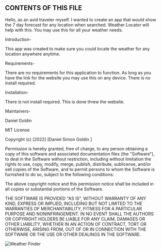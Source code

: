 CONTENTS OF THIS FILE
---------------------
 Hello, as an avid traveler myself. I wanted to create an app that would show the 7 day forecast for any location when searched. Weather Locator will help with this. You may use this for all your weather needs. 
 
 
 
 
 Introduction- 

This app was created to make sure you could locate the weather for any location anywhere anytime. 



 Requirements-

 There are no requirements for this application to function. As long as you have the link for the website you may use this on any device. There is no install required. 



 Installation- 

 There is not install required. This is done threw the website. 



 Maintainers- 

 Daniel Goldin 

 MIT License

Copyright (c) [2022] [Daniel Simon Goldin ]

Permission is hereby granted, free of charge, to any person obtaining a copy
of this software and associated documentation files (the "Software"), to deal
in the Software without restriction, including without limitation the rights
to use, copy, modify, merge, publish, distribute, sublicense, and/or sell
copies of the Software, and to permit persons to whom the Software is
furnished to do so, subject to the following conditions:

The above copyright notice and this permission notice shall be included in all
copies or substantial portions of the Software.

THE SOFTWARE IS PROVIDED "AS IS", WITHOUT WARRANTY OF ANY KIND, EXPRESS OR
IMPLIED, INCLUDING BUT NOT LIMITED TO THE WARRANTIES OF MERCHANTABILITY,
FITNESS FOR A PARTICULAR PURPOSE AND NONINFRINGEMENT. IN NO EVENT SHALL THE
AUTHORS OR COPYRIGHT HOLDERS BE LIABLE FOR ANY CLAIM, DAMAGES OR OTHER
LIABILITY, WHETHER IN AN ACTION OF CONTRACT, TORT OR OTHERWISE, ARISING FROM,
OUT OF OR IN CONNECTION WITH THE SOFTWARE OR THE USE OR OTHER DEALINGS IN THE
SOFTWARE.

![Weather Finder](https://user-images.githubusercontent.com/104451480/178790284-884b8e65-1342-4c7b-8a80-083aa15103a9.PNG)
